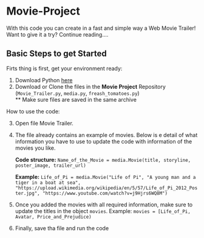 # Movie-Project

With this code you can create in a fast and simple way a Web Movie Trailer! 
Want to give it a try? Continue reading....

## Basic Steps to get Started 

Firts thing is first, get your environment ready:

1. Download Python [here](https://www.python.org/downloads)
2. Download or Clone the files in the  **Movie Project**  Repository (``Movie_Trailer.py``, ``media.py``, ``freash_tomatoes.py``)  
** Make sure files are saved in the same archive    

How to use the code: 

3. Open file Movie Trailer. 
4. The file already contains an example of movies. Below is e detail of what information you have to use to update the code with information of the movies you like.

   **Code structure:**
   ``
   Name_of_the_Movie = media.Movie(title, storyline, poster_image, trailer_url)
   ``

   **Example:**
   ``
   Life_of_Pi = media.Movie("Life of Pi",
                         "A young man and a tiger in a boat at sea",
                         "https://upload.wikimedia.org/wikipedia/en/5/57/Life_of_Pi_2012_Poster.jpg",
                         "https://www.youtube.com/watch?v=j9Hjrs6WQ8M")
                        ``
5. Once you added the movies with all required information, make sure to update the titles in the object ``movies``. Example:
   ``
   movies = [Life_of_Pi, Avatar, Price_and_Prejudice)
   ``

6. Finally, save tha file and run the code

   
